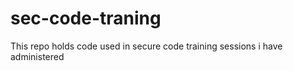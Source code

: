 sec-code-traning
================

This repo holds code used in secure code training sessions i have administered
